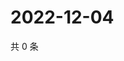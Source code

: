 # 2022-12-04

共 0 条

<!-- BEGIN WEIBO -->
<!-- 最后更新时间 Sun Dec 04 2022 09:10:08 GMT+0800 (China Standard Time) -->

<!-- END WEIBO -->
